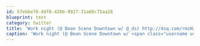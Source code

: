 ```yaml
---
id: 57ebbe78-ddf8-426b-9927-31a68c75aa28
blueprint: text
category: twitter
title: 'Work night (@ Bean Scene Downtown w/ @_ds) http://4sq.com/rmzHzv'
caption: 'Work night (@ Bean Scene Downtown w/ <span class="username username_linked">@<a href="https://twitter.com/_ds" title="Dustin Senos">_ds</a></span>) http://4sq.com/rmzHzv'
---
```

